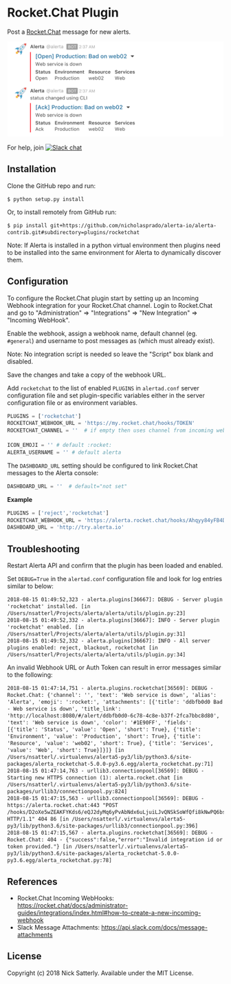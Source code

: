 Rocket.Chat Plugin
==================

Post a [Rocket.Chat](https://rocket.chat) message for new alerts.

![Rocket.Chat Message](./images/alerta-rocketchat-plugin.png)

For help, join [![Slack chat](https://img.shields.io/badge/chat-on%20slack-blue?logo=slack)](https://slack.alerta.dev)

Installation
------------

Clone the GitHub repo and run:

    $ python setup.py install

Or, to install remotely from GitHub run:

    $ pip install git+https://github.com/nicholasprado/alerta-io/alerta-contrib.git#subdirectory=plugins/rocketchat

Note: If Alerta is installed in a python virtual environment then plugins
need to be installed into the same environment for Alerta to dynamically
discover them.

Configuration
-------------

To configure the Rocket.Chat plugin start by setting up an Incoming Webhook
integration for your Rocket.Chat channel. Login to Rocket.Chat and go to
"Administration" => "Integrations" => "New Integration" => "Incoming WebHook".

Enable the webhook, assign a webhook name, default channel (eg. `#general`)
and username to post messages as (which must already exist).


Note: No integration script is needed so leave the "Script" box blank and disabled.

Save the changes and take a copy of the webhook URL.

Add `rocketchat` to the list of enabled `PLUGINS` in `alertad.conf` server
configuration file and set plugin-specific variables either in the
server configuration file or as environment variables.

```python
PLUGINS = ['rocketchat']
ROCKETCHAT_WEBHOOK_URL = 'https://my.rocket.chat/hooks/TOKEN'
ROCKETCHAT_CHANNEL = ''  # if empty then uses channel from incoming webhook configuration

ICON_EMOJI = '' # default :rocket:
ALERTA_USERNAME = '' # default alerta
```

The `DASHBOARD_URL` setting should be configured to link Rocket.Chat messages to
the Alerta console:

```python
DASHBOARD_URL = ''  # default="not set"
```

**Example**

```python
PLUGINS = ['reject','rocketchat']
ROCKETCHAT_WEBHOOK_URL = 'https://alerta.rocket.chat/hooks/Ahqyy84yFB4DuWorQ/ZyndPtdbY5PCnaQGsXTJPCXbNC9bDiTL9L2Q7ktLnuHFYNKd'
DASHBOARD_URL = 'http://try.alerta.io'
```


Troubleshooting
---------------

Restart Alerta API and confirm that the plugin has been loaded and enabled.

Set `DEBUG=True` in the `alertad.conf` configuration file and look for log
entries similar to below:

```
2018-08-15 01:49:52,323 - alerta.plugins[36667]: DEBUG - Server plugin 'rocketchat' installed. [in /Users/nsatterl/Projects/alerta/alerta/utils/plugin.py:23]
2018-08-15 01:49:52,332 - alerta.plugins[36667]: INFO - Server plugin 'rocketchat' enabled. [in /Users/nsatterl/Projects/alerta/alerta/utils/plugin.py:31]
2018-08-15 01:49:52,332 - alerta.plugins[36667]: INFO - All server plugins enabled: reject, blackout, rocketchat [in /Users/nsatterl/Projects/alerta/alerta/utils/plugin.py:34]
```

An invalid Webhook URL or Auth Token can result in error messages similar to the following:

```
2018-08-15 01:47:14,751 - alerta.plugins.rocketchat[36569]: DEBUG - Rocket.Chat: {'channel': '', 'text': 'Web service is down', 'alias': 'Alerta', 'emoji': ':rocket:', 'attachments': [{'title': 'ddbfb0d0 Bad - Web service is down', 'title_link': 'http://localhost:8080/#/alert/ddbfb0d0-6c78-4c8e-b37f-2fca7bbc8d80', 'text': 'Web service is down', 'color': '#1E90FF', 'fields': [{'title': 'Status', 'value': 'Open', 'short': True}, {'title': 'Environment', 'value': 'Production', 'short': True}, {'title': 'Resource', 'value': 'web02', 'short': True}, {'title': 'Services', 'value': 'Web', 'short': True}]}]} [in /Users/nsatterl/.virtualenvs/alerta5-py3/lib/python3.6/site-packages/alerta_rocketchat-5.0.0-py3.6.egg/alerta_rocketchat.py:71]
2018-08-15 01:47:14,763 - urllib3.connectionpool[36569]: DEBUG - Starting new HTTPS connection (1): alerta.rocket.chat [in /Users/nsatterl/.virtualenvs/alerta5-py3/lib/python3.6/site-packages/urllib3/connectionpool.py:824]
2018-08-15 01:47:15,563 - urllib3.connectionpool[36569]: DEBUG - https://alerta.rocket.chat:443 "POST /hooks/D2oXe5wZEAKFYKds6/eQJ2dyMq6yPvAbNdx6uLjuiLJvQNSkSoWfQfi8kNwPQ6bsoc HTTP/1.1" 404 86 [in /Users/nsatterl/.virtualenvs/alerta5-py3/lib/python3.6/site-packages/urllib3/connectionpool.py:396]
2018-08-15 01:47:15,567 - alerta.plugins.rocketchat[36569]: DEBUG - Rocket.Chat: 404 - {"success":false,"error":"Invalid integration id or token provided."} [in /Users/nsatterl/.virtualenvs/alerta5-py3/lib/python3.6/site-packages/alerta_rocketchat-5.0.0-py3.6.egg/alerta_rocketchat.py:78]
```


References
----------

  * Rocket.Chat Incoming WebHooks: https://rocket.chat/docs/administrator-guides/integrations/index.html#how-to-create-a-new-incoming-webhook
  * Slack Message Attachments: https://api.slack.com/docs/message-attachments

License
-------

Copyright (c) 2018 Nick Satterly. Available under the MIT License.
